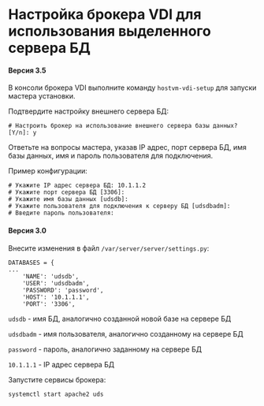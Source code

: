# Настройка брокера VDI для использования выделенного сервера БД

#### Версия 3.5

В консоли брокера VDI выполните команду `hostvm-vdi-setup` для запуски мастера установки.

Подтвердите настройку внешнего сервера БД:

```console
# Настроить брокер на использование внешнего сервера базы данных? [Y/n]: y
```

Ответьте на вопросы мастера, указав IP адрес, порт сервера БД, имя базы данных, имя и пароль пользователя для подключения.

Пример конфигурации:

```console
# Укажите IP адрес сервера БД: 10.1.1.2
# Укажите порт сервера БД [3306]: 
# Укажите имя базы данных [udsdb]: 
# Укажите пользователя для подключения к серверу БД [udsdbadm]: 
# Введите пароль пользователя: 
```

#### Версия 3.0

Внесите изменения в файл `/var/server/server/settings.py`:

```
DATABASES = {
...
    'NAME': 'udsdb',
    'USER': 'udsdbadm',
    'PASSWORD': 'password',
    'HOST': '10.1.1.1',
    'PORT': '3306',
```

`udsdb` - имя БД, аналогично созданной новой базе на сервере БД

`udsdbadm` - имя пользователя, аналогично созданному на сервере БД

`password` - пароль, аналогично заданному на сервере БД

`10.1.1.1` - IP адрес сервера БД

Запустите сервисы брокера:

```bash
systemctl start apache2 uds
```
